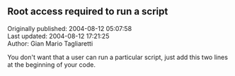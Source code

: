 ## Root access required to run a script  
Originally published: 2004-08-12 05:07:58  
Last updated: 2004-08-12 17:21:25  
Author: Gian Mario Tagliaretti  
  
You don't want that a user can run a particular script, just add this two lines at the beginning of your code.